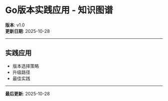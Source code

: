 # Go版本实践应用 - 知识图谱

**版本**: v1.0  
**更新日期**: 2025-10-28

---

## 实践应用

- 版本选择策略
- 升级路径
- 最佳实践

---

**最后更新**: 2025-10-28


